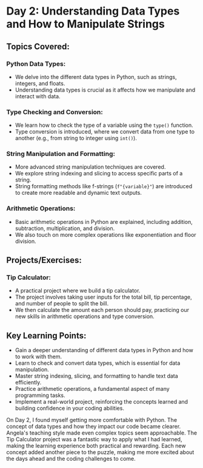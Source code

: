 # Day 2: Understanding Data Types and How to Manipulate Strings

## Topics Covered:

### Python Data Types:
- We delve into the different data types in Python, such as strings, integers, and floats.
- Understanding data types is crucial as it affects how we manipulate and interact with data.

### Type Checking and Conversion:
- We learn how to check the type of a variable using the `type()` function.
- Type conversion is introduced, where we convert data from one type to another (e.g., from string to integer using `int()`).

### String Manipulation and Formatting:
- More advanced string manipulation techniques are covered.
- We explore string indexing and slicing to access specific parts of a string.
- String formatting methods like f-strings (`f"{variable}"`) are introduced to create more readable and dynamic text outputs.

### Arithmetic Operations:
- Basic arithmetic operations in Python are explained, including addition, subtraction, multiplication, and division.
- We also touch on more complex operations like exponentiation and floor division.

## Projects/Exercises:

### Tip Calculator:
- A practical project where we build a tip calculator.
- The project involves taking user inputs for the total bill, tip percentage, and number of people to split the bill.
- We then calculate the amount each person should pay, practicing our new skills in arithmetic operations and type conversion.

## Key Learning Points:
- Gain a deeper understanding of different data types in Python and how to work with them.
- Learn to check and convert data types, which is essential for data manipulation.
- Master string indexing, slicing, and formatting to handle text data efficiently.
- Practice arithmetic operations, a fundamental aspect of many programming tasks.
- Implement a real-world project, reinforcing the concepts learned and building confidence in your coding abilities.

On Day 2, I found myself getting more comfortable with Python. The concept of data types and how they impact our code became clearer. Angela's teaching style made even complex topics seem approachable. The Tip Calculator project was a fantastic way to apply what I had learned, making the learning experience both practical and rewarding. Each new concept added another piece to the puzzle, making me more excited about the days ahead and the coding challenges to come.
